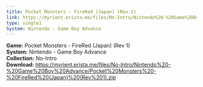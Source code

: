 ```yaml
---
title: Pocket Monsters - FireRed (Japan) (Rev 1)
link: https://myrient.erista.me/files/No-Intro/Nintendo%20-%20Game%20Boy%20Advance/Pocket%20Monsters%20-%20FireRed%20(Japan)%20(Rev%201).zip
type: single1
System: Nintendo - Game Boy Advance
---
```

<b>Game:</b> Pocket Monsters - FireRed (Japan) (Rev 1)<br>
<b>System:</b> Nintendo - Game Boy Advance<br>
<b>Collection:</b> No-Intro<br>
<b>Download:</b> https://myrient.erista.me/files/No-Intro/Nintendo%20-%20Game%20Boy%20Advance/Pocket%20Monsters%20-%20FireRed%20(Japan)%20(Rev%201).zip